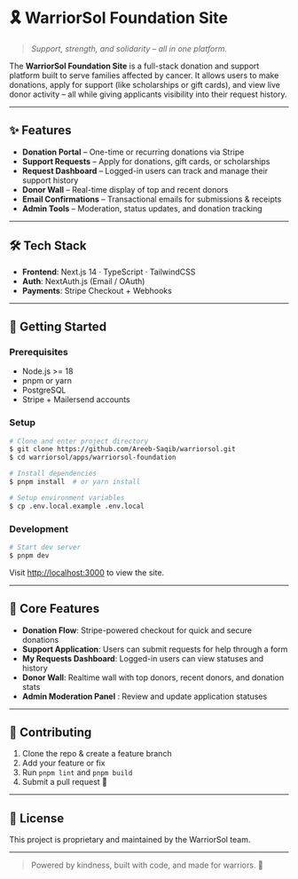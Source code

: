 # 🎗️ WarriorSol Foundation Site

> _Support, strength, and solidarity – all in one platform._

The **WarriorSol Foundation Site** is a full-stack donation and support platform built to serve families affected by cancer. It allows users to make donations, apply for support (like scholarships or gift cards), and view live donor activity – all while giving applicants visibility into their request history.

---

## ✨ Features

- **Donation Portal** – One-time or recurring donations via Stripe
- **Support Requests** – Apply for donations, gift cards, or scholarships
- **Request Dashboard** – Logged-in users can track and manage their support history
- **Donor Wall** – Real-time display of top and recent donors
- **Email Confirmations** – Transactional emails for submissions & receipts
- **Admin Tools** – Moderation, status updates, and donation tracking

---

## 🛠️ Tech Stack

- **Frontend**: Next.js 14 · TypeScript · TailwindCSS
- **Auth**: NextAuth.js (Email / OAuth)
- **Payments**: Stripe Checkout + Webhooks

---

## 🚀 Getting Started

### Prerequisites

- Node.js >= 18
- pnpm or yarn
- PostgreSQL
- Stripe + Mailersend accounts

### Setup

```bash
# Clone and enter project directory
$ git clone https://github.com/Areeb-Saqib/warriorsol.git
$ cd warriorsol/apps/warriorsol-foundation

# Install dependencies
$ pnpm install  # or yarn install

# Setup environment variables
$ cp .env.local.example .env.local
```

### Development

```bash
# Start dev server
$ pnpm dev
```

Visit [http://localhost:3000](http://localhost:3000) to view the site.

---

## 🧭 Core Features

- **Donation Flow**: Stripe-powered checkout for quick and secure donations
- **Support Application**: Users can submit requests for help through a form
- **My Requests Dashboard**: Logged-in users can view statuses and history
- **Donor Wall**: Realtime wall with top donors, recent donors, and donation stats
- **Admin Moderation Panel** : Review and update application statuses

---

## 📝 Contributing

1. Clone the repo & create a feature branch
2. Add your feature or fix
3. Run `pnpm lint` and `pnpm build`
4. Submit a pull request 💪

---

## 📄 License

This project is proprietary and maintained by the WarriorSol team.

---

> Powered by kindness, built with code, and made for warriors. 💛
